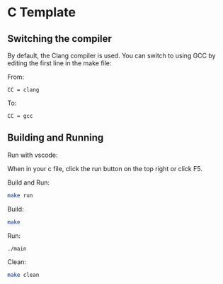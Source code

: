 # C Template

## Switching the compiler

By default, the Clang compiler is used. You can switch to using GCC by editing the first line in the make file:

From:

```
CC = clang
```

To:

```
CC = gcc
```

## Building and Running

Run with vscode:

When in your c file, click the run button on the top right or click F5.

Build and Run:
```sh
make run
```

Build:
```sh
make
```

Run:
```sh
./main
```

Clean:
```sh
make clean
```